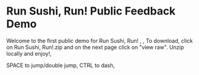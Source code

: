 # Run Sushi, Run! Public Feedback Demo
Welcome to the first public demo for Run Sushi, Run! ,
,
To download, click on Run Sushi, Run!.zip and on the next page click on "view raw". Unzip locally and enjoy!,

SPACE to jump/double jump,
CTRL to dash,
